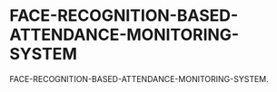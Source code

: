 # FACE-RECOGNITION-BASED-ATTENDANCE-MONITORING-SYSTEM
FACE-RECOGNITION-BASED-ATTENDANCE-MONITORING-SYSTEM.
